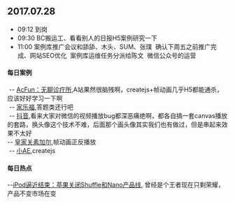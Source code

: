 ## 2017.07.28
* 09:12 到岗
* 09:30 BC搬运工、看看别人的日报H5案例研究一下
* 11:00 案例库推广会议和舔舔、木头、SUM、张璞
  确认下周五之前推广完成、网站SEO优化
  案例库运维任务分派给陈文
  微信公众号的运营



#### 每日案例
  -- [AcFun：无聊诊疗所](http://site.arkrdigital.com/acfun/shinian/index.html),A站果然很脑残啊，createjs+帧动画几乎H5都能通杀，应该好好学习一下啊<br/>
  -- [家乐福](http://carrefourfsq.carrefourvip.com.cn/index.php),答题类还行吧<br/>
  -- [抖音](http://douyin.buyansu.com/cure_unhappy/),看来大家对微信的视频播放bug都深恶痛绝啊，都各自搞一套canvas播放的套路，换头像这个技术不难，后面那个画头像其实我们也有做过，但是串起来效果不太好<br/>
  -- [皇家关素加尔](http://wechat.myfriso.com/Treasure/),帧动画正反播放<br/>
  -- [小AE](http://neone-meeting.test.neone.com.cn/neone-invitation/page.html),createjs
 
 
 
#### 每日热点
  --[iPod逼近结束：苹果关闭Shuffle和Nano产品线](http://tech.qq.com/a/20170728/003452.htm), 曾经是个王者现在只剩荣耀，产品不变市场在变

